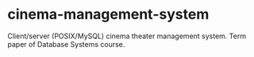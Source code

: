 # cinema-management-system
 Client/server (POSIX/MySQL) cinema theater management system. Term paper of Database Systems course.

